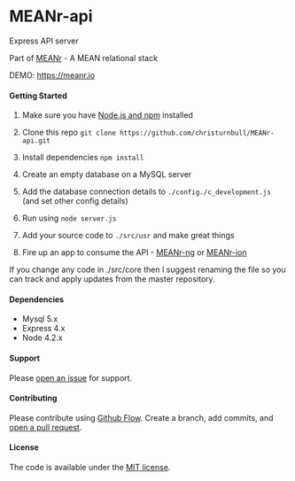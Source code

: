 # MEANr-api
Express API server

Part of [MEANr](https://github.com/christurnbull/MEANr) - A MEAN relational stack

DEMO: https://meanr.io

#### Getting Started

1. Make sure you have [Node.js and npm](https://nodejs.org) installed

2. Clone this repo ``` git clone https://github.com/christurnbull/MEANr-api.git ```

3. Install dependencies ``` npm install ```

4. Create an empty database on a MySQL server

5. Add the database connection details to ``` ./config./c_development.js ``` (and set other config details)

6. Run using ``` node server.js ```

7. Add your source code to ``` ./src/usr ``` and make great things

8. Fire up an app to consume the API - [MEANr-ng](https://github.com/christurnbull/MEANr-ng) or [MEANr-ion](https://github.com/christurnbull/MEANr-ion)

If you change any code in ./src/core then I suggest renaming the file so you can track and apply updates from the master repository.

#### Dependencies

- Mysql 5.x
- Express 4.x
- Node 4.2.x

#### Support

Please [open an issue](https://github.com/christurnbull/MEANr-api/issues/new) for support.

#### Contributing

Please contribute using [Github Flow](https://guides.github.com/introduction/flow/). Create a branch, add commits, and [open a pull request](https://github.com/christurnbull/MEANr-api/compare/).

#### License

The code is available under the [MIT license](LICENSE.txt).
